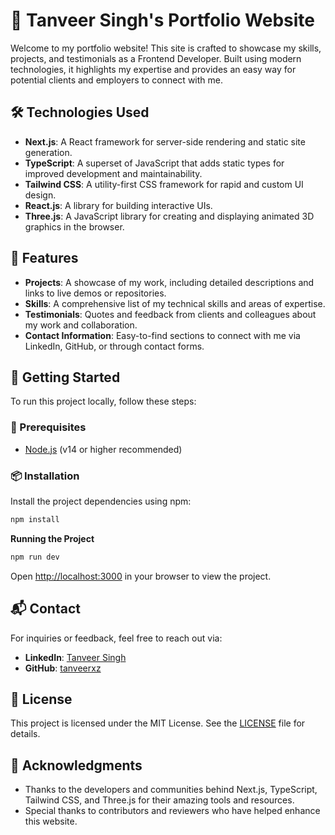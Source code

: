 # 🚀 Tanveer Singh's Portfolio Website

Welcome to my portfolio website! This site is crafted to showcase my skills, projects, and testimonials as a Frontend Developer. Built using modern technologies, it highlights my expertise and provides an easy way for potential clients and employers to connect with me.

## 🛠 Technologies Used

- **Next.js**: A React framework for server-side rendering and static site generation.
- **TypeScript**: A superset of JavaScript that adds static types for improved development and maintainability.
- **Tailwind CSS**: A utility-first CSS framework for rapid and custom UI design.
- **React.js**: A library for building interactive UIs.
- **Three.js**: A JavaScript library for creating and displaying animated 3D graphics in the browser.

## 🌟 Features

- **Projects**: A showcase of my work, including detailed descriptions and links to live demos or repositories.
- **Skills**: A comprehensive list of my technical skills and areas of expertise.
- **Testimonials**: Quotes and feedback from clients and colleagues about my work and collaboration.
- **Contact Information**: Easy-to-find sections to connect with me via LinkedIn, GitHub, or through contact forms.

## 🚀 Getting Started

To run this project locally, follow these steps:

### 📝 Prerequisites

- [Node.js](https://nodejs.org/) (v14 or higher recommended)

### 📦 Installation

Install the project dependencies using npm:

```bash
npm install
```

**Running the Project**

```bash
npm run dev
```

Open [http://localhost:3000](http://localhost:3000) in your browser to view the project.

## 📬 Contact

For inquiries or feedback, feel free to reach out via:

- **LinkedIn**: [Tanveer Singh](https://www.linkedin.com/in/tanveerxz/)
- **GitHub**: [tanveerxz](https://www.github.com/tanveerxz)

## 📄 License

This project is licensed under the MIT License. See the [LICENSE](LICENSE) file for details.

## 🙏 Acknowledgments

- Thanks to the developers and communities behind Next.js, TypeScript, Tailwind CSS, and Three.js for their amazing tools and resources.
- Special thanks to contributors and reviewers who have helped enhance this website.
